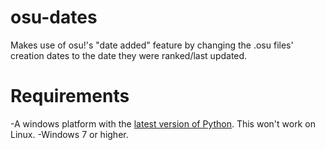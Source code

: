 # osu-dates
Makes use of osu!'s "date added" feature by changing the .osu files' creation dates to the date they were ranked/last updated.


# Requirements

-A windows platform with the [latest version of Python](https://www.python.org/downloads/). This won't work on Linux.
-Windows 7 or higher.
